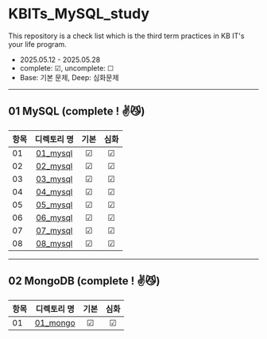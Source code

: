 # KBITs_MySQL_study
This repository is a check list which is the third term practices in KB IT's your life program.
- 2025.05.12 - 2025.05.28
- complete: ☑, uncomplete: ☐
- Base: 기본 문제, Deep: 심화문제

---

## 01 MySQL (complete ! ✌😼)
| 항목 | 디렉토리 명 | 기본 | 심화 | 
|------|:----:|:----:|:----:|
| 01 | [01_mysql](https://github.com/yoon2fy/KBITs_MySQL_study/blob/main/01%20mySQL/01_mysql) | ☑ | ☑ |
| 02 | [02_mysql](https://github.com/yoon2fy/KBITs_MySQL_study/tree/main/01%20mySQL/02_mysql) | ☑ | ☑ |
| 03 | [03_mysql](https://github.com/yoon2fy/KBITs_MySQL_study/tree/main/01%20mySQL/03_mySQL) | ☑ | ☑ |
| 04 | [04_mysql](https://github.com/yoon2fy/KBITs_MySQL_study/tree/main/01%20mySQL/04_mysql) | ☑ | ☑ |
| 05 | [05_mysql](https://github.com/yoon2fy/KBITs_MySQL_study/tree/main/01%20mySQL/05_mysql) | ☑ | ☑ |
| 06 | [06_mysql](https://github.com/yoon2fy/KBITs_MySQL_study/tree/main/01%20mySQL/06_mysql) | ☑ | ☑ |
| 07 | [07_mysql](https://github.com/yoon2fy/KBITs_MySQL_study/tree/main/01%20mySQL/07_mysql) | ☑ | ☑ |
| 08 | [08_mysql](https://github.com/yoon2fy/KBITs_MySQL_study/tree/main/01%20mySQL/08_mysql) | ☑ | ☑ |

---

## 02 MongoDB (complete ! ✌😼)

| 항목 | 디렉토리 명 | 기본 | 심화 | 
|------|:----:|:----:|:----:|
| 01 | [01_mongo](https://github.com/yoon2fy/KBITs_MySQL_study/tree/main/02%20MongoDB/01_mongo) | ☑ | ☑ |
